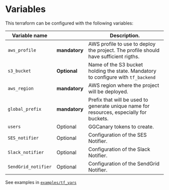 # Variables

This terraform can be configured with the following variables:

| Variable name       |               | Description.                                                                            |
| ------------------- | ------------- | --------------------------------------------------------------------------------------- |
| `aws_profile`       | **mandatory** | AWS profile to use to deploy the project. The profile should have sufficient rigths.    |
| `s3_bucket`         | **Optional**  | Name of the S3 bucket holding the state. Mandatory to configure with `tf_backend`       |
| `aws_region`        | **mandatory** | AWS region where the project will be deployed.                                          |
| `global_prefix`     | **mandatory** | Prefix that will be used to generate unique name for resources, especially for buckets. |
| `users`             | Optional      | GGCanary tokens to create.                                                              |
| `SES_notifier`      | Optional      | Configuration of the SES Notifier.                                                      |
| `Slack_notifier`    | Optional      | Configuration of the Slack Notifier.                                                    |
| `SendGrid_notifier` | Optional      | Configuration of the SendGrid Notifier.                                                 |

See examples in [`examples/tf_vars`](./examples/tf_vars)
